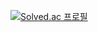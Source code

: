 [![Solved.ac
프로필](http://mazassumnida.wtf/api/generate_badge?boj={jhlim})](https://solved.ac/{jhlim})
